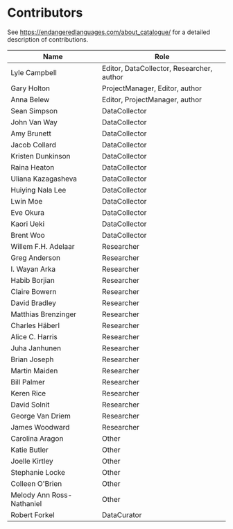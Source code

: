# Contributors

See https://endangeredlanguages.com/about_catalogue/ for a detailed description of contributions.

Name | Role
--- | ---
Lyle Campbell | Editor, DataCollector, Researcher, author
Gary Holton | ProjectManager, Editor, author
Anna Belew | Editor, ProjectManager, author
Sean Simpson | DataCollector
John Van Way | DataCollector
Amy Brunett | DataCollector
Jacob Collard | DataCollector
Kristen Dunkinson | DataCollector
Raina Heaton | DataCollector
Uliana Kazagasheva | DataCollector
Huiying Nala Lee | DataCollector
Lwin Moe | DataCollector
Eve Okura | DataCollector
Kaori Ueki | DataCollector
Brent Woo | DataCollector
Willem F.H. Adelaar | Researcher
Greg Anderson | Researcher
I. Wayan Arka | Researcher
Habib Borjian | Researcher
Claire Bowern | Researcher
David Bradley | Researcher
Matthias Brenzinger | Researcher
Charles Häberl | Researcher
Alice C. Harris | Researcher
Juha Janhunen | Researcher
Brian Joseph | Researcher
Martin Maiden | Researcher
Bill Palmer | Researcher
Keren Rice | Researcher
David Solnit | Researcher
George Van Driem | Researcher
James Woodward | Researcher
Carolina Aragon | Other
Katie Butler | Other
Joelle Kirtley | Other
Stephanie Locke | Other
Colleen O'Brien | Other
Melody Ann Ross-Nathaniel | Other
Robert Forkel | DataCurator
